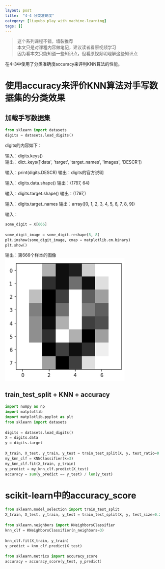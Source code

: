 ```yaml
---
layout: post
title:  "4-4 分类准确度"
category: [liuyubo play with machine-learning]
tags: []
---
```


> 这个系列课程不错，墙裂推荐  
> 本文只是对课程内容做笔记，建议读者看原视频学习  
> 因为看本文只能知道一些知识点，但看原视频明理解这些知识点  

在4-3中使用了分类准确度accuracy来评判KNN算法的性能。

# 使用accuracy来评价KNN算法对手写数据集的分类效果

## 加载手写数据集

```python
from sklearn import datasets
digits = datasets.load_digits()
```

digits的内容如下：  

输入：digits.keys()  
输出：dict_keys(['data', 'target', 'target_names', 'images', 'DESCR'])

输入：print(digits.DESCR)
输出：digits的官方说明

输入：digits.data.shape()
输出：(1797, 64)

输入：digits.target.shape()
输出：(1797,)

输入：digits.target_names
输出：array([0, 1, 2, 3, 4, 5, 6, 7, 8, 9])

<!-- more -->

输入：

```python
some_digit = X[666]

some_digit_image = some_digit.reshape(8, 8)
plt.imshow(some_digit_image, cmap = matplotlib.cm.binary)
plt.show()
```

输出：第666个样本的图像
![](\images\2019\28.png)

## train_test_split + KNN + accuracy

```python
import numpy as np
import matplotlib
import matplotlib.pyplot as plt
from sklearn import datasets

digits = datasets.load_digits()
X = digits.data
y = digits.target

X_train, X_test, y_train, y_test = train_test_split(X, y, test_ratio=0.2)
my_knn_clf = KNNClassifier(k=3)
my_knn_clf.fit(X_train, y_train)
y_predict = my_knn_clf.predict(X_test)
accuracy = sum(y_predict == y_test) / len(y_test)
```

# scikit-learn中的accuracy_score

```python
from sklearn.model_selection import train_test_split
X_train, X_test, y_train, y_test = train_test_split(X, y, test_size=0.2, random_state=666)

from sklearn.neighbors import KNeighborsClassifier
knn_clf = KNeighborsClassifier(n_neighbors=3)

knn_clf.fit(X_train, y_train)
y_predict = knn_clf.predict(X_test)

from sklearn.metrics import accuracy_score
accuracy = accuracy_score(y_test, y_predict)
```
